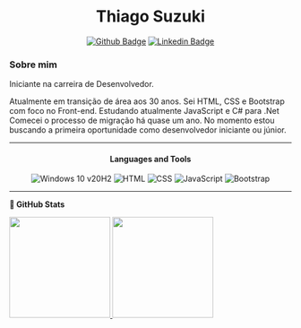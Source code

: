 <div align="center"><h1>Thiago Suzuki</h1>

[![Github Badge](https://img.shields.io/badge/-Github-000?style=flat-square&logo=Github&logoColor=white&link=https://github.com/ThiagoSuzuki)](https://github.com/ThiagoSuzuki)
[![Linkedin Badge](https://img.shields.io/badge/-LinkedIn-blue?style=flat-square&logo=Linkedin&logoColor=white&link=https://www.linkedin.com/in/thiago-marcus-suzuki-72887096/)](https://www.linkedin.com/in/thiago-suzuki//)</div>
<div>
<h3>Sobre mim</h3>

Iniciante na carreira de Desenvolvedor.

Atualmente em transição de área aos 30 anos.
Sei HTML, CSS e Bootstrap com foco no Front-end.
Estudando atualmente JavaScript e C# para .Net
Comecei o processo de migração há quase um ano.
No momento estou buscando a primeira oportunidade como desenvolvedor iniciante ou júnior.

</div>

<hr>
<div align="center">
<h4 align="center">Languages and Tools</h4>
  
![Windows 10 v20H2](https://img.shields.io/badge/Windows-0078D6?style=for-the-badge&logo=windows&logoColor=white)
![HTML](https://img.shields.io/badge/HTML-239120?style=for-the-badge&logo=html5&logoColor=white)
![CSS](https://img.shields.io/badge/CSS-239120?&style=for-the-badge&logo=css3&logoColor=white)
![JavaScript](https://img.shields.io/badge/JavaScript-F7DF1E?style=for-the-badge&logo=javascript&logoColor=black)
![Bootstrap](https://img.shields.io/badge/Bootstrap-563D7C?style=for-the-badge&logo=bootstrap&logoColor=white)
</div>

<hr>

<b>:milky_way: GitHub Stats</b><br>

<div>
  <a href="https://github.com/ThiagoSuzuki/github-readme-stats">
    <img height="180em" src="https://github-readme-stats.vercel.app/api/?username=ThiagoSuzuki&show_icons=true&theme=tokyonight" />
    <img height="180em" src="https://github-readme-stats.vercel.app/api/top-langs/?username=ThiagoSuzuki&&layout=compact&theme=tokyonight" />
  </a>
</div>

